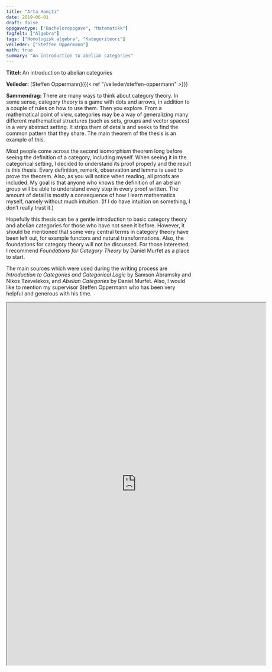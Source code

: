 ```yaml
---
title: "Arta Hamiti"
date: 2019-06-01
draft: false
oppgavetype: ["Bacheloroppgave", "Matematikk"]
fagfelt: ["Algebra"]
tags: ["Homologisk algebra", "Kategoriteori"]
veileder: ["Steffen Oppermann"]
math: true 
summary: "An introduction to abelian categories"
---
```


**Tittel:** An introduction to abelian categories

**Veileder:** [Steffen Oppermann]({{< ref "/veileder/steffen-oppermann" >}}) 

**Sammendrag:** There are many ways to think about category theory. In some sense, category theory is a game with dots and arrows, in addition to a couple of rules on how to use them. Then you explore. From a mathematical point of view, categories may be a way of generalizing many different mathematical structures (such as sets, groups and vector spaces) in a very abstract setting. It strips them of details and seeks to find the common pattern that they share. The main theorem of the thesis is an example of this.

Most people come across the second isomorphism theorem long before seeing the definition of a category, including myself. When seeing it in the categorical setting, I decided to understand its proof properly and the result is this thesis. Every definition, remark, observation and lemma is used to prove the theorem. Also, as you will notice when reading, all proofs are included. My goal is that anyone who knows the definition of an abelian group will be able to understand every step in every proof written. The amount of detail is mostly a consequence of how I learn mathematics myself, namely without much intuition. (If I do have intuition on something, I don’t really trust it.)

Hopefully this thesis can be a gentle introduction to basic category theory and abelian categories for those who have not seen it before. However, it should be mentioned that some very central terms in category theory have been left out, for example functors and natural transformations. Also, the foundations for category theory will not be discussed. For those interested, I recommend _Foundations for Category Theory_ by Daniel Murfet as a place to start.

The main sources which were used during the writing process are _Introduction to Categories and Categorical Logic_ by Samson Abramsky and Nikos Tzevelekos, and _Abelian Categories_ by Daniel Murfet. Also, I would like to mention my supervisor Steffen Oppermann who has been very helpful and generous with his time.

<iframe src="https://drive.google.com/file/d/1FrIQ6YKJ6sNzGbDslOdYD_diOoSsMJNm/preview" width="700" height="980" allow="autoplay"></iframe>